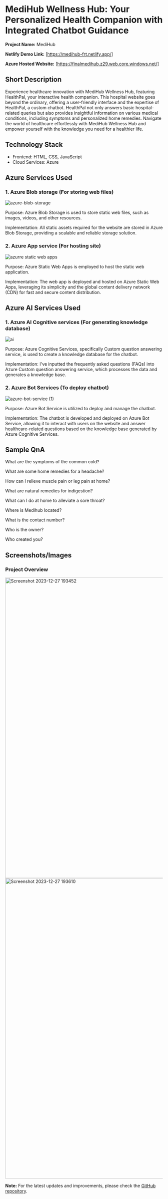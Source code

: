 # MediHub Wellness Hub: Your Personalized Health Companion with Integrated Chatbot Guidance

**Project Name:** MediHub

**Netlify Demo Link:** [https://medihub-frt.netlify.app/]

**Azure Hosted Website:** [https://finalmedihub.z29.web.core.windows.net/]

## Short Description

Experience healthcare innovation with MediHub Wellness Hub, featuring HealthPal, your interactive health companion. This hospital website goes beyond the ordinary, offering a user-friendly interface and the expertise of HealthPal, a custom chatbot. HealthPal not only answers basic hospital-related queries but also provides insightful information on various medical conditions, including symptoms and personalized home remedies. Navigate the world of healthcare effortlessly with MediHub Wellness Hub and empower yourself with the knowledge you need for a healthier life.

## Technology Stack

- Frontend: HTML, CSS, JavaScript
- Cloud Services: Azure

## Azure Services Used

### 1. Azure Blob storage (For storing web files)

![azure-blob-storage](https://github.com/sai231102/MediHub-Microsoft-FRT-Project/assets/83605866/e42525e0-028b-4471-9bc7-577a345caf37)

Purpose: Azure Blob Storage is used to store static web files, such as images, videos, and other resources.

Implementation: All static assets required for the website are stored in Azure Blob Storage, providing a scalable and reliable storage solution.

### 2. Azure App service (For hosting site)

![azurre static web apps](https://github.com/sai231102/MediHub-Microsoft-FRT-Project/assets/83605866/dbb8fc55-1100-4d2c-9275-303e3a146e6c)

Purpose: Azure Static Web Apps is employed to host the static web application.

Implementation: The web app is deployed and hosted on Azure Static Web Apps, leveraging its simplicity and the global content delivery network (CDN) for fast and secure content distribution.


## Azure AI Services Used

### 1. Azure AI Cognitive services (For generating knowledge database)
![ai](https://github.com/sai231102/MediHub-Microsoft-FRT-Project/assets/83605866/636452c4-8a34-4c1e-8f39-981704d7f79b)

Purpose: Azure Cognitive Services, specifically Custom question answering service, is used to create a knowledge database for the chatbot.

Implementation: I've inputted the frequently asked questions (FAQs) into Azure Custom question answering service, which processes the data and generates a knowledge base.



### 2. Azure Bot Services (To deploy chatbot)
![azure-bot-service (1)](https://github.com/sai231102/MediHub-Microsoft-FRT-Project/assets/83605866/8205ac8c-8cc2-4ec2-a539-3ff9eb7becc8)

Purpose: Azure Bot Service is utilized to deploy and manage the chatbot.

Implementation: The chatbot is developed and deployed on Azure Bot Service, allowing it to interact with users on the website and answer healthcare-related questions based on the knowledge base generated by Azure Cognitive Services.


## Sample QnA
What are the symptoms of the common cold?

What are some home remedies for a headache?

How can I relieve muscle pain or leg pain at home?

What are natural remedies for indigestion?

What can I do at home to alleviate a sore throat?

Where is Medihub located?

What is the contact number?

Who is the owner?

Who created you?


## Screenshots/Images

### Project Overview

<img width="960" alt="Screenshot 2023-12-27 193452" src="https://github.com/sai231102/MediHub-Microsoft-FRT-Project/assets/83605866/160b9666-55f6-4fba-9b27-28eb20cdd79b">

<img width="960" alt="Screenshot 2023-12-27 193610" src="https://github.com/sai231102/MediHub-Microsoft-FRT-Project/assets/83605866/2f2bf576-75b0-4b82-8529-33daf6d624e0">




**Note:** For the latest updates and improvements, please check the [GitHub repository](https://github.com/sai231102/MediHub-Microsoft-FRT-Project).
